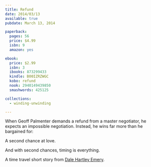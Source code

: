 ```yaml
---
title: Refund
date: 2014/03/13
available: true
pubdate: March 13, 2014

paperback:
  pages: 56
  price: $4.99
  isbn: 9
  amazon: yes

ebook:
  price: $2.99
  isbn: 3
  ibooks: 873299433
  kindle: B00IZRZWGC
  kobo: refund
  nook: 2940149439850
  smashwords: 425125

collections:
  - winding-unwinding

---
```


When Geoff Palmenter demands a refund from a master negotiator,
he expects an impossible negotiation.
Instead,
he wins far more than he bargained for: 

A second chance at love. 

And with second chances, timing is everything. 

A time travel short story from
[Dale Hartley Emery](http://dalehartleyemery.com/).
